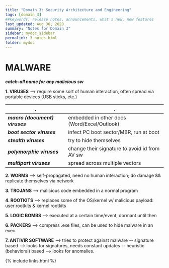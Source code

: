 ```yaml
---
title: "Domain 3: Security Architecture and Engineering"
tags: [domain_3]
##keywords: release notes, announcements, what's new, new features
last_updated: Aug 30, 2020
summary: "Notes for Domain 3"
sidebar: mydoc_sidebar
permalink: 3_notes.html
folder: mydoc
---
```



# MALWARE

**_catch-all name for any malicious sw_**

**1. VIRUSES** --> require some sort of human interaction, often spread via portable devices (USB sticks, etc.)

|.|.|
|-|-|
|**_macro (document) viruses_**|embedded in other docs (Word/Excel/Outlook)|
|**_boot sector viruses_**|infect PC boot sector/MBR, run at boot|
|**_stealth viruses_**|try to hide themselves|
|**_polymorphic viruses_**|change their signature to avoid id from AV sw|
|**_multipart viruses_**| spread across multiple vectors|

**2. WORMS** --> self-propagated, need no human interaction; do damage && replicate themselves via network

**3. TROJANS** --> malicious code embedded in a normal program

**4. ROOTKITS** --> replaces some of the OS/kernel w/ malicious payload: user rootkits & kernel rootkits

**5. LOGIC BOMBS** --> executed at a certain time/event, dormant until then

**6. PACKERS** --> compress .exe files, can be used to hide malware in an exec.

**7. ANTIVIR SOFTWARE** --> tries to protect against malware
-- signature based --> looks for signatures, needs constant updates
-- heuristic (behavioral) based --> looks for anomalies.







{% include links.html %}
